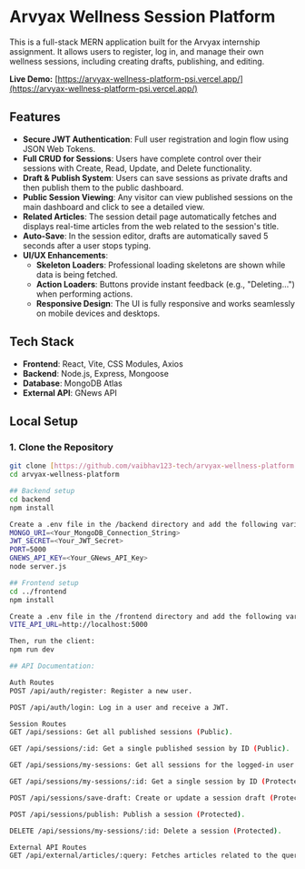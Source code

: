 # Arvyax Wellness Session Platform

This is a full-stack MERN application built for the Arvyax internship assignment. It allows users to register, log in, and manage their own wellness sessions, including creating drafts, publishing, and editing.

**Live Demo:** [https://arvyax-wellness-platform-psi.vercel.app/](https://arvyax-wellness-platform-psi.vercel.app/)

## Features

* **Secure JWT Authentication**: Full user registration and login flow using JSON Web Tokens.
* **Full CRUD for Sessions**: Users have complete control over their sessions with Create, Read, Update, and Delete functionality.
* **Draft & Publish System**: Users can save sessions as private drafts and then publish them to the public dashboard.
* **Public Session Viewing**: Any visitor can view published sessions on the main dashboard and click to see a detailed view.
* **Related Articles**: The session detail page automatically fetches and displays real-time articles from the web related to the session's title.
* **Auto-Save**: In the session editor, drafts are automatically saved 5 seconds after a user stops typing.
* **UI/UX Enhancements**:
    * **Skeleton Loaders**: Professional loading skeletons are shown while data is being fetched.
    * **Action Loaders**: Buttons provide instant feedback (e.g., "Deleting...") when performing actions.
    * **Responsive Design**: The UI is fully responsive and works seamlessly on mobile devices and desktops.

## Tech Stack

* **Frontend**: React, Vite, CSS Modules, Axios
* **Backend**: Node.js, Express, Mongoose
* **Database**: MongoDB Atlas
* **External API**: GNews API

## Local Setup

### 1. Clone the Repository
```bash
git clone [https://github.com/vaibhav123-tech/arvyax-wellness-platform.git](https://github.com/vaibhav123-tech/arvyax-wellness-platform.git)
cd arvyax-wellness-platform

## Backend setup
cd backend
npm install

Create a .env file in the /backend directory and add the following variables:
MONGO_URI=<Your_MongoDB_Connection_String>
JWT_SECRET=<Your_JWT_Secret>
PORT=5000
GNEWS_API_KEY=<Your_GNews_API_Key>
node server.js

## Frontend setup 
cd ../frontend
npm install

Create a .env file in the /frontend directory and add the following variable:
VITE_API_URL=http://localhost:5000

Then, run the client:
npm run dev

## API Documentation:

Auth Routes
POST /api/auth/register: Register a new user.

POST /api/auth/login: Log in a user and receive a JWT.

Session Routes
GET /api/sessions: Get all published sessions (Public).

GET /api/sessions/:id: Get a single published session by ID (Public).

GET /api/sessions/my-sessions: Get all sessions for the logged-in user (Protected).

GET /api/sessions/my-sessions/:id: Get a single session by ID (Protected).

POST /api/sessions/save-draft: Create or update a session draft (Protected).

POST /api/sessions/publish: Publish a session (Protected).

DELETE /api/sessions/my-sessions/:id: Delete a session (Protected).

External API Routes
GET /api/external/articles/:query: Fetches articles related to the query from the GNews API.
